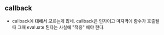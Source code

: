 ## callback
- callback에 대해서 모르는게 많네.
  callback은 인자이고 마지막에 함수가 호출될 때
  그때 evaluate 된다는 사실에 "적응" 해야 한다.
